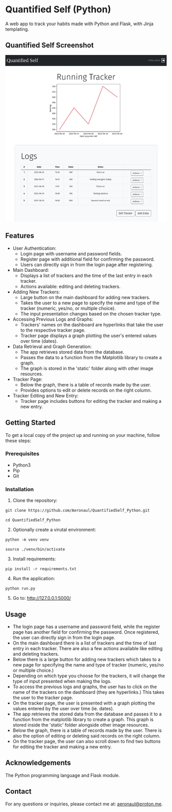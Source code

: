 # Quantified Self (Python)
A web app to track your habits made with Python and Flask, with Jinja templating.

## Quantified Self Screenshot
![Tic-tac-toe screenshot](screenshot.jpg?raw=true)

## Features
- User Authentication:
  - Login page with username and password fields.
  - Register page with additional field for confirming the password.
  - Users can directly sign in from the login page after registering.
- Main Dashboard:
  - Displays a list of trackers and the time of the last entry in each tracker.
  - Actions available: editing and deleting trackers.
- Adding New Trackers:
  - Large button on the main dashboard for adding new trackers.
  - Takes the user to a new page to specify the name and type of the tracker (numeric, yes/no, or multiple choice).
  - The input presentation changes based on the chosen tracker type.
- Accessing Previous Logs and Graphs:
  - Trackers' names on the dashboard are hyperlinks that take the user to the respective tracker page.
  - Tracker page displays a graph plotting the user's entered values over time (dates).
- Data Retrieval and Graph Generation:
  - The app retrieves stored data from the database.
  - Passes the data to a function from the Matplotlib library to create a graph.
  - The graph is stored in the 'static' folder along with other image resources.
- Tracker Page:
  - Below the graph, there is a table of records made by the user.
  - Provides options to edit or delete records on the right column.
- Tracker Editing and New Entry:
  - Tracker page includes buttons for editing the tracker and making a new entry.

## Getting Started
To get a local copy of the project up and running on your machine, follow these steps:

### Prerequisites
- Python3
- Pip
- Git

### Installation
1. Clone the repository:
```
git clone https://github.com/Aeronaul/QuantifiedSelf_Python.git
```
```
cd QuantifiedSelf_Python
```
2. Optionally create a virutal environment:
```
python -m venv venv
```
```
source ./venv/bin/activate
```
3. Install requirements:
```
pip install -r requirements.txt
```
4. Run the application:
```
python run.py
```
5. Go to: http://127.0.0.1:5000/

## Usage
- The login page has a username and password field, while the register page has another field for confirming the password. Once registered, the user can directly sign in from the login page.
- On the main dashboard there is a list of trackers and the time of last entry in each tracker. There are also a few actions available like editing and deleting trackers.
- Below there is a large button for adding new trackers which takes to a new page for specifying the name and type of tracker (numeric, yes/no or multiple choice.)
- Depending on which type you choose for the trackers, it will change the type of input presented when making the logs.
- To access the previous logs and graphs, the user has to click on the name of the trackers on the dashboard (they are hyperlinks.) This takes the user to the tracker page.
- On the tracker page, the user is presented with a graph plotting the values entered by the user over time (ie. dates).
- The app retrieves the stored data from the database and passes it to a function from the matplotlib library to create a graph. This graph is stored inside the 'static' folder alongside other image resources.
- Below the graph, there is a table of records made by the user. There is also the option of editing or deleting said records on the right column.
- On the tracker page, the user can also scroll down to find two buttons for editing the tracker and making a new entry.

## Acknowledgements
The Python programming language and Flask module.

## Contact
For any questions or inquiries, please contact me at: aeronaul@proton.me.


